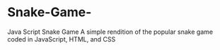 # Snake-Game-
Java Script Snake Game
A simple rendition of the popular snake game coded in JavaScript, HTML, and CSS
